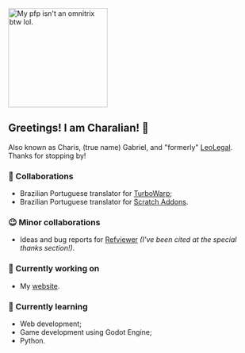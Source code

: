 <img src="https://u.cubeupload.com/LeoLegal/checkersDiv.png" width="200" alt="My pfp isn't an omnitrix btw lol.">

## Greetings! I am Charalian! 👋
Also known as Charis, (true name) Gabriel, and "formerly" [LeoLegal](https://scratch.mit.edu/users/LeoLegal/).
<br>Thanks for stopping by!

### 🔨 Collaborations

- Brazilian Portuguese translator for [TurboWarp](https://github.com/TurboWarp/);
- Brazilian Portuguese translator for [Scratch Addons](https://github.com/ScratchAddons/ScratchAddons).

### 😉 Minor collaborations
- Ideas and bug reports for [Refviewer](https://github.com/limbank/refviewer) *(I've been cited at the special thanks section!)*.

### 🔭 Currently working on

- My [website](https://github.com/charalian/charalian-website).

### 🌱 Currently learning

- Web development;
- Game development using Godot Engine;
- Python.

<!--
**charalian/charalian** is a ✨ _special_ ✨ repository because its `README.md` (this file) appears on your GitHub profile.

Here are some ideas to get you started:

- 🔭 I’m currently working on ...
- 🌱 I’m currently learning ...
- 👯 I’m looking to collaborate on ...
- 🤔 I’m looking for help with ...
- 💬 Ask me about ...
- 📫 How to reach me: ...
- 😄 Pronouns: ...
- ⚡ Fun fact: ...
-->
